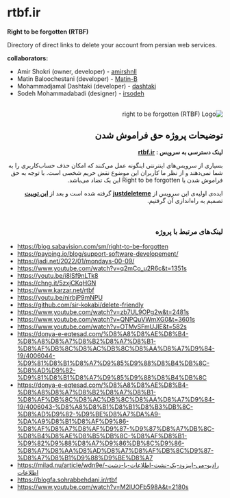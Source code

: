 # rtbf.ir
**Right to be forgotten (RTBF)**

Directory of direct links to delete your account from persian web services.


**collaborators:**
- Amir Shokri (owner, developer) - [amirshnll](https://github.com/amirshnll)
- Matin Baloochestani (developer) - [Matin-B](https://github.com/Matin-B)
- Mohammadjamal Dashtaki (developer) - [dashtaki](https://github.com/dashtaki)
- Sodeh Mohammadabadi (designer) - [irsodeh](https://github.com/irsodeh)

<br />

<div dir="rtl">

<img src="https://raw.githubusercontent.com/amirshnll/rtbf.ir/main/logo-readme.png" alt="right to be forgotten (RTBF) Logo" title="right to be forgotten (RTBF) Logo" />
  
## توضیحات پروژه حق فراموش شدن

<p><strong>لینک دسترسی به سرویس : <a href="https://rtbf.ir" title="rtbf.ir">rtbf.ir</a></strong></p>
<p>بسیاری از سرویس‌های اینترنتی اینگونه عمل می‌کنند که امکان حذف حساب‌کاربری را به شما نمی‌دهند و از نظر ما کاربران این موضوع نقض حریم شخصی است. با توجه به حق فراموش شدن یا Right to be forgotten این یک تضاد می‌باشد.</p>
<p>ایده‌ی اولیه‌ی این سرویس از  <strong><a target="_blank" href="https://backgroundchecks.org/justdeleteme/" title="justdeleteme">justdeleteme</a></strong> گرفته شده است و بعد از  <strong><a target="_blank" href="https://x.com/nima/status/1398335801042386947">این توییت</a></strong> تصمیم به راه‌اندازی آن گرفتیم.</p>
  
<br />

 ### لینک‌های مرتبط با پروژه
  
  
</div>

- https://blog.sabavision.com/sm/right-to-be-forgotten
- https://payping.io/blog/support-software-developement/
- https://jadi.net/2022/01/mondays-00-09/
- https://www.youtube.com/watch?v=q2mCo_u2R6c&t=1351s
- https://youtu.be/i8lSf9nLTk8
- https://chng.it/5zxjCKqHGN
- https://www.karzar.net/rtbf
- https://youtu.be/nirbjP9mNPU
- https://github.com/sir-kokabi/delete-friendly
- https://www.youtube.com/watch?v=zb7UL9OPg2w&t=2481s
- https://www.youtube.com/watch?v=QNPQuVWmXG0&t=3601s
- https://www.youtube.com/watch?v=OTMvSFmUJIE&t=582s
- https://donya-e-eqtesad.com/%D8%A8%D8%AE%D8%B4-%D8%A8%D8%A7%D8%B2%D8%A7%D8%B1-%D8%AF%DB%8C%D8%AC%DB%8C%D8%AA%D8%A7%D9%84-19/4006044-%D9%81%D8%B1%D8%A7%D9%85%D9%88%D8%B4%DB%8C-%D8%AD%D9%82-%D9%81%D8%B1%D8%A7%D9%85%D9%88%D8%B4%DB%8C
- https://donya-e-eqtesad.com/%D8%A8%D8%AE%D8%B4-%D8%A8%D8%A7%D8%B2%D8%A7%D8%B1-%D8%AF%DB%8C%D8%AC%DB%8C%D8%AA%D8%A7%D9%84-19/4006043-%D8%A8%D8%B1%D8%B1%D8%B3%DB%8C-%D8%AD%D9%82-%D9%BE%D8%A7%DA%A9-%DA%A9%D8%B1%D8%AF%D9%86-%D8%AF%D8%A7%D8%AF%D9%87-%D9%87%D8%A7%DB%8C-%D8%B4%D8%AE%D8%B5%DB%8C-%D8%AF%D8%B1-%D9%82%D9%88%D8%A7%D9%86%DB%8C%D9%86-%D8%A7%D8%AA%D8%AD%D8%A7%D8%AF%DB%8C%D9%87-%D8%A7%D8%B1%D9%88%D9%BE%D8%A7
- https://milad.nu/article/wdn9e/رادیو-می-اپیزود-یک-نشت-اطلاعات-یا-دشت-اطلاعات
- https://blogfa.sohrabbehdani.ir/rtbf
- https://www.youtube.com/watch?v=M2lUOFb598A&t=2180s
